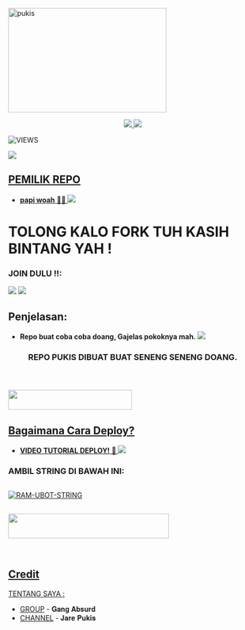 <a href="https://www.instagram.com/bajingloncat86?r=nametag"><img src="https://telegra.ph/file/6ecd15b19abb0120c0191.jpg" width="320" height="211" alt="  pukis" /></a>

<p align="center">
  <a href="https://github.com/dilkartyorty27/pukis/fork">
    <img src="https://img.shields.io/github/forks/ramadhani892/RAM-UBOT?label=Fork&style=social">
    
  </a>
  <a href="https://github.com/dilkartyorty27/pukis">
    <img src="https://img.shields.io/github/stars/ramadhani892/RAM-UBOT?style=social">
  </a>
</p>  

![VIEWS](https://komarev.com/ghpvc/?username=ramadhani892)

<a href="https://t.me/joinchat/bJRxPh3kw_MyMzll"><img src="https://img.shields.io/badge/KODE%20PENILAIAN-A+-blue.svg?style=for-the-badge&logo=Factor.">

## PEMILIK REPO
* **papi woah** 🐻‍❄️
[<img src="https://telegra.ph/file/f9e63ccfca94b6a45d50c.jpg">](https://t.me/yourdad46)

  
  
  
  
# TOLONG KALO FORK TUH KASIH BINTANG YAH !


### JOIN DULU !!:

<a href="https://t.me/joinchat/bJRxPh3kw_MyMzll"><img src="https://img.shields.io/badge/Channel%20RAM%20UBOT-red.svg?style=for-the-badge&logo=Telegram"></a>
<a href="https://t.me/jarepukis"><img src="https://img.shields.io/badge/Join-TEMAN%20RANDOM-purple.svg?style=for-the-badge&logo=Telegram"></a>

## Penjelasan:
* **Repo buat coba coba doang, Gajelas pokoknya mah.** 
[<img src="https://telegra.ph/file/f9e63ccfca94b6a45d50c.jpg">](https://t.me/joinchat/bJRxPh3kw_MyMzll)


<h3 align="center">REPO PUKIS DIBUAT BUAT SENENG SENENG DOANG.</h3>
<p align="center">&nbsp;</p>

### <a href="https://t.me/joinchat/bJRxPh3kw_MyMzll"><img src="https://img.shields.io/badge/GROUP%20SPAM%20RAM%20UBOT-blue?style=flat&logo=Telegram" width="250" height="40.100" />


## Bagaimana Cara Deploy?


* **VIDEO TUTORIAL DEPLOY!** 🔧
[<img src="https://media.giphy.com/media/XD4BoRtenzE1eTIHzZ/giphy.gif">](https://t.me/UserbotChannel/36)

### AMBIL STRING DI BAWAH INI:

##
[![RAM-UBOT-STRING](https://replit.com/badge/github/@ramadhani892/RAM-UBOT)](https://replit.com/@ramadhani892/RAM-UBOT-STRING)
##
<a href="https://heroku.com/deploy?template=https://github.com/ramadhani892/RAM-UBOT.git"><img src="https://img.shields.io/badge/DEPLOY%20RAM%20UBOT%20DI%20HEROKU-red?style=flat&logo=Heroku" width="325" height="50.100" />

<br>
</p>

## Credit
TENTANG SAYA :

*   [GROUP](https://t.me/joinchat/bJRxPh3kw_MyMzll) - 𝐆𝐚𝐧𝐠 𝐀𝐛𝐬𝐮𝐫𝐝
*   [CHANNEL](https://t.me/jarepukis) - 𝐉𝐚𝐫𝐞 𝐏𝐮𝐤𝐢𝐬
